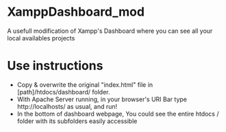 # XamppDashboard_mod
A usefull modification of Xampp's Dashboard where you can see all your local availables projects

# Use instructions

- Copy & overwrite the original "index.html" file in [path]/htdocs/dashboard/ folder.
- With Apache Server running, in your browser's URI Bar type http://localhosts/ as usual, and run!
- In the bottom of dashboard webpage, You could see the entire htdocs / folder with its subfolders easily accessible

